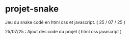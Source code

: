 # projet-snake
Jeu du snake codé en html css et javascript. ( 25 / 07 / 25 )


25/07/25 : Ajout des code du projet ( html css javascript )